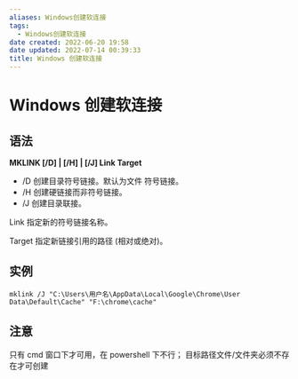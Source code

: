 ```yaml
---
aliases: Windows创建软连接
tags:
  - Windows创建软连接
date created: 2022-06-20 19:58
date updated: 2022-07-14 00:39:33
title: Windows 创建软连接
---
```


# Windows 创建软连接

## 语法

**MKLINK \[/D] | \[/H] | \[/J] Link Target**

- /D 创建目录符号链接。默认为文件
符号链接。
- /H 创建硬链接而非符号链接。
- /J 创建目录联接。

Link 指定新的符号链接名称。

Target 指定新链接引用的路径 (相对或绝对)。

## 实例

```shell
mklink /J "C:\Users\用户名\AppData\Local\Google\Chrome\User Data\Default\Cache" "F:\chrome\cache"
```

## 注意

只有 cmd 窗口下才可用，在 powershell 下不行；
目标路径文件/文件夹必须不存在才可创建
